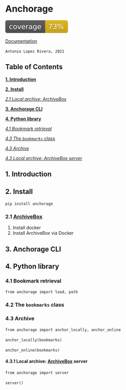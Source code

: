 # Anchorage

![alt text](tests/coverage/coverage.svg ".coverage available in tests/coverage/")

[Documentation](https://anchorage-docs.github.io/)

`Antonio Lopez Rivera, 2021`

## Table of Contents

[ **1. Introduction** ](#1-introduction)

[ **2. Install**  ](#2-install)

[ _2.1 Local archive: ArchiveBox_ ](#51-2d-lines)

[ **3. Anchorage CLI**  ](#3-anchorage-cli)

[ **4. Python library**  ](#4-python-library)

[ _4.1 Bookmark retrieval_ ](#41-bookmark-retrieval)

[ _4.3 The `bookmarks` class_ ](#42-the-bookmark-class)

[ _4.3 Archive_ ](#43-archive)

[ _4.3 Local archive: ArchiveBox server_ ](#43-local-archive-archivebox-server)

## 1. Introduction

## 2. Install

    pip install anchorage

### 2.1 [ArchiveBox](https://archivebox.io/)

1. Install docker
2. Install ArchiveBox via Docker

## 3. Anchorage CLI

## 4. Python library

### 4.1 Bookmark retrieval

    from anchorage import load, path
    
### 4.2 The `bookmarks` class

### 4.3 Archive

    from anchorage import anchor_locally, anchor_online
    
    anchor_locally(bookmarks)
    
    anchor_online(bookmarks)

#### 4.3.1 Local archive: [ArchiveBox](https://archivebox.io/) server

    from anchorage import server
    
    server()